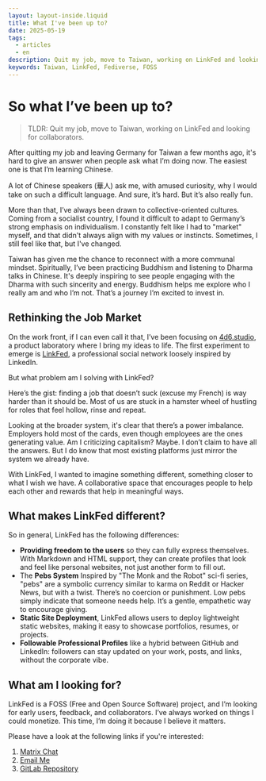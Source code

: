 ```yaml
---
layout: layout-inside.liquid
title: What I've been up to?
date: 2025-05-19
tags: 
  - articles
  - en
description: Quit my job, move to Taiwan, working on LinkFed and looking for collaborators.
keywords: Taiwan, LinkFed, Fediverse, FOSS
---
```




# So what I’ve been up to?

> TLDR: Quit my job, move to Taiwan, working on LinkFed and looking for collaborators.

After quitting my job and leaving Germany for Taiwan a few months ago, it's hard to give an answer when people ask what I’m doing now. The easiest one is that I’m learning Chinese.

A lot of Chinese speakers (華人) ask me, with amused curiosity, why I would take on such a difficult language. And sure, it’s hard. But it’s also really fun. 

More than that, I’ve always been drawn to collective-oriented cultures. Coming from a socialist country, I found it difficult to adapt to Germany’s strong emphasis on individualism. I constantly felt like I had to "market" myself, and that didn't always align with my values or instincts. Sometimes, I still feel like that, but I've changed.
	
Taiwan has given me the chance to reconnect with a more communal mindset. Spiritually, I’ve been practicing Buddhism and listening to Dharma talks in Chinese. It's deeply inspiring to see people engaging with the Dharma with such sincerity and energy. Buddhism helps me explore who I really am and who I’m not. That’s a journey I’m excited to invest in.

## Rethinking the Job Market

On the work front, if I can even call it that, I’ve been focusing on [4d6.studio](https://4d6.studio), a product laboratory where I bring my ideas to life. The first experiment to emerge is [LinkFed](https://linkfed.4d6.studio), a professional social network loosely inspired by LinkedIn.

But what problem am I solving with LinkFed?

Here’s the gist: finding a job that doesn’t suck (excuse my French) is way harder than it should be. Most of us are stuck in a hamster wheel of hustling for roles that feel hollow, rinse and repeat.

Looking at the broader system, it's clear that there’s a power imbalance. Employers hold most of the cards, even though employees are the ones generating value. Am I criticizing capitalism? Maybe. I don’t claim to have all the answers. But I do know that most existing platforms just mirror the system we already have.

With LinkFed, I wanted to imagine something different, something closer to what I wish we have. A collaborative space that encourages people to help each other and rewards that help in meaningful ways.


## What makes LinkFed different?

So in general, LinkFed has the following differences:


- **Providing freedom to the users** so they can fully express themselves. With Markdown and HTML support, they can create profiles that look and feel like personal websites, not just another form to fill out.
- The **Pebs System** Inspired by "The Monk and the Robot" sci-fi series, "pebs" are a symbolic currency similar to karma on Reddit or Hacker News, but with a twist. There’s no coercion or punishment. Low pebs simply indicate that someone needs help. It’s a gentle, empathetic way to encourage giving.
- **Static Site Deployment**, LinkFed allows users to deploy lightweight static websites, making it easy to showcase portfolios, resumes, or projects.
- **Followable Professional Profiles** like a hybrid between GitHub and LinkedIn: followers can stay updated on your work, posts, and links, without the corporate vibe.

##  What am I looking for?

LinkFed is a FOSS (Free and Open Source Software) project, and I’m looking for early users, feedback, and collaborators. I’ve always worked on things I could monetize. This time, I’m doing it because I believe it matters. 

Please have a look at the following links if you're interested:
1. [Matrix Chat](https://matrix.to/#/#4d6.studio:matrix.org)
2. [Email Me](mailto:ruben@4d6.studio)
3. [GitLab Repository](https://gitlab.com/4d6/4d6)


